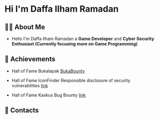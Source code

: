 # Hi I'm Daffa Ilham Ramadan

## 👨‍💻 About Me
- Hello I'm Daffa Ilham Ramadan a **Game Developer** and **Cyber Security Enthusiast (Currently focusing more on Game Programming)**


## 🥇 Achievements
- Hall of Fame Bukalapak [BukaBounty](https://bukalapak.github.io/bukabounty/)

- Hall of Fame IconFinder Responsible disclosure of security vulnerabilities [link](https://support.iconfinder.com/en/articles/18178-responsible-disclosure-of-security-vulnerabilities)

- Hall of Fame Kaskus Bug Bounty [link](https://bantuan.kaskus.co.id/hc/id/articles/360026355992-Hall-of-Fame)

## 🔗 Contacts


